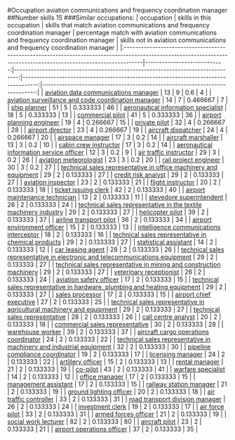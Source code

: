 #Occupation aviation communications and frequency coordination manager
##Number skills 15
###Similar occupations:
| occupation                                                                                                                                                        |   skills in this occupation |   skills that match aviation communications and frequency coordination manager |   percentage match with aviation communications and frequency coordination manager |   skills not in aviation communications and frequency coordination manager |
|:------------------------------------------------------------------------------------------------------------------------------------------------------------------|----------------------------:|-------------------------------------------------------------------------------:|-----------------------------------------------------------------------------------:|---------------------------------------------------------------------------:|
| [aviation data communications manager](aviation_data_communications_manager.md)                                                                                   |                          13 |                                                                              9 |                                                                           0.6      |                                                                          4 |
| [aviation surveillance and code coordination manager](aviation_surveillance_and_code_coordination_manager.md)                                                     |                          14 |                                                                              7 |                                                                           0.466667 |                                                                          7 |
| [ship planner](ship_planner.md)                                                                                                                                   |                          51 |                                                                              5 |                                                                           0.333333 |                                                                         46 |
| [aeronautical information specialist](aeronautical_information_specialist.md)                                                                                     |                          18 |                                                                              5 |                                                                           0.333333 |                                                                         13 |
| [commercial pilot](commercial_pilot.md)                                                                                                                           |                          41 |                                                                              5 |                                                                           0.333333 |                                                                         36 |
| [airport planning engineer](airport_planning_engineer.md)                                                                                                         |                          19 |                                                                              4 |                                                                           0.266667 |                                                                         15 |
| [private pilot](private_pilot.md)                                                                                                                                 |                          32 |                                                                              4 |                                                                           0.266667 |                                                                         28 |
| [airport director](airport_director.md)                                                                                                                           |                          23 |                                                                              4 |                                                                           0.266667 |                                                                         19 |
| [aircraft dispatcher](aircraft_dispatcher.md)                                                                                                                     |                          24 |                                                                              4 |                                                                           0.266667 |                                                                         20 |
| [airspace manager](airspace_manager.md)                                                                                                                           |                          17 |                                                                              3 |                                                                           0.2      |                                                                         14 |
| [aircraft marshaller](aircraft_marshaller.md)                                                                                                                     |                          13 |                                                                              3 |                                                                           0.2      |                                                                         10 |
| [cabin crew instructor](cabin_crew_instructor.md)                                                                                                                 |                          17 |                                                                              3 |                                                                           0.2      |                                                                         14 |
| [aeronautical information service officer](aeronautical_information_service_officer.md)                                                                           |                          12 |                                                                              3 |                                                                           0.2      |                                                                          9 |
| [air traffic instructor](air_traffic_instructor.md)                                                                                                               |                          29 |                                                                              3 |                                                                           0.2      |                                                                         26 |
| [aviation meteorologist](aviation_meteorologist.md)                                                                                                               |                          23 |                                                                              3 |                                                                           0.2      |                                                                         20 |
| [rail project engineer](rail_project_engineer.md)                                                                                                                 |                          30 |                                                                              3 |                                                                           0.2      |                                                                         27 |
| [technical sales representative in office machinery and equipment](technical_sales_representative_in_office_machinery_and_equipment.md)                           |                          29 |                                                                              2 |                                                                           0.133333 |                                                                         27 |
| [credit risk analyst](credit_risk_analyst.md)                                                                                                                     |                          29 |                                                                              2 |                                                                           0.133333 |                                                                         27 |
| [aviation inspector](aviation_inspector.md)                                                                                                                       |                          23 |                                                                              2 |                                                                           0.133333 |                                                                         21 |
| [flight instructor](flight_instructor.md)                                                                                                                         |                          20 |                                                                              2 |                                                                           0.133333 |                                                                         18 |
| [ticket issuing clerk](ticket_issuing_clerk.md)                                                                                                                   |                          42 |                                                                              2 |                                                                           0.133333 |                                                                         40 |
| [airport maintenance technician](airport_maintenance_technician.md)                                                                                               |                          13 |                                                                              2 |                                                                           0.133333 |                                                                         11 |
| [stevedore superintendent](stevedore_superintendent.md)                                                                                                           |                          26 |                                                                              2 |                                                                           0.133333 |                                                                         24 |
| [technical sales representative in the textile machinery industry](technical_sales_representative_in_the_textile_machinery_industry.md)                           |                          29 |                                                                              2 |                                                                           0.133333 |                                                                         27 |
| [helicopter pilot](helicopter_pilot.md)                                                                                                                           |                          39 |                                                                              2 |                                                                           0.133333 |                                                                         37 |
| [airline transport pilot](airline_transport_pilot.md)                                                                                                             |                          36 |                                                                              2 |                                                                           0.133333 |                                                                         34 |
| [airport environment officer](airport_environment_officer.md)                                                                                                     |                          15 |                                                                              2 |                                                                           0.133333 |                                                                         13 |
| [intelligence communications interceptor](intelligence_communications_interceptor.md)                                                                             |                          18 |                                                                              2 |                                                                           0.133333 |                                                                         16 |
| [technical sales representative in chemical products](technical_sales_representative_in_chemical_products.md)                                                     |                          29 |                                                                              2 |                                                                           0.133333 |                                                                         27 |
| [statistical assistant](statistical_assistant.md)                                                                                                                 |                          14 |                                                                              2 |                                                                           0.133333 |                                                                         12 |
| [car leasing agent](car_leasing_agent.md)                                                                                                                         |                          28 |                                                                              2 |                                                                           0.133333 |                                                                         26 |
| [technical sales representative in electronic and telecommunications equipment](technical_sales_representative_in_electronic_and_telecommunications_equipment.md) |                          29 |                                                                              2 |                                                                           0.133333 |                                                                         27 |
| [technical sales representative in mining and construction machinery](technical_sales_representative_in_mining_and_construction_machinery.md)                     |                          29 |                                                                              2 |                                                                           0.133333 |                                                                         27 |
| [veterinary receptionist](veterinary_receptionist.md)                                                                                                             |                          26 |                                                                              2 |                                                                           0.133333 |                                                                         24 |
| [aviation safety officer](aviation_safety_officer.md)                                                                                                             |                          17 |                                                                              2 |                                                                           0.133333 |                                                                         15 |
| [technical sales representative in hardware, plumbing and heating equipment](technical_sales_representative_in_hardware,_plumbing_and_heating_equipment.md)       |                          29 |                                                                              2 |                                                                           0.133333 |                                                                         27 |
| [sales processor](sales_processor.md)                                                                                                                             |                          17 |                                                                              2 |                                                                           0.133333 |                                                                         15 |
| [airport chief executive](airport_chief_executive.md)                                                                                                             |                          27 |                                                                              2 |                                                                           0.133333 |                                                                         25 |
| [technical sales representative in agricultural machinery and equipment](technical_sales_representative_in_agricultural_machinery_and_equipment.md)               |                          29 |                                                                              2 |                                                                           0.133333 |                                                                         27 |
| [technical sales representative](technical_sales_representative.md)                                                                                               |                          28 |                                                                              2 |                                                                           0.133333 |                                                                         26 |
| [call centre analyst](call_centre_analyst.md)                                                                                                                     |                          20 |                                                                              2 |                                                                           0.133333 |                                                                         18 |
| [commercial sales representative](commercial_sales_representative.md)                                                                                             |                          30 |                                                                              2 |                                                                           0.133333 |                                                                         28 |
| [warehouse worker](warehouse_worker.md)                                                                                                                           |                          39 |                                                                              2 |                                                                           0.133333 |                                                                         37 |
| [aircraft cargo operations coordinator](aircraft_cargo_operations_coordinator.md)                                                                                 |                          24 |                                                                              2 |                                                                           0.133333 |                                                                         22 |
| [technical sales representative in machinery and industrial equipment](technical_sales_representative_in_machinery_and_industrial_equipment.md)                   |                          32 |                                                                              2 |                                                                           0.133333 |                                                                         30 |
| [pipeline compliance coordinator](pipeline_compliance_coordinator.md)                                                                                             |                          19 |                                                                              2 |                                                                           0.133333 |                                                                         17 |
| [licensing manager](licensing_manager.md)                                                                                                                         |                          24 |                                                                              2 |                                                                           0.133333 |                                                                         22 |
| [artillery officer](artillery_officer.md)                                                                                                                         |                          15 |                                                                              2 |                                                                           0.133333 |                                                                         13 |
| [rental manager](rental_manager.md)                                                                                                                               |                          21 |                                                                              2 |                                                                           0.133333 |                                                                         19 |
| [co-pilot](co-pilot.md)                                                                                                                                           |                          43 |                                                                              2 |                                                                           0.133333 |                                                                         41 |
| [warfare specialist](warfare_specialist.md)                                                                                                                       |                          14 |                                                                              2 |                                                                           0.133333 |                                                                         12 |
| [office manager](office_manager.md)                                                                                                                               |                          17 |                                                                              2 |                                                                           0.133333 |                                                                         15 |
| [management assistant](management_assistant.md)                                                                                                                   |                          17 |                                                                              2 |                                                                           0.133333 |                                                                         15 |
| [railway station manager](railway_station_manager.md)                                                                                                             |                          21 |                                                                              2 |                                                                           0.133333 |                                                                         19 |
| [ground lighting officer](ground_lighting_officer.md)                                                                                                             |                          20 |                                                                              2 |                                                                           0.133333 |                                                                         18 |
| [air traffic controller](air_traffic_controller.md)                                                                                                               |                          33 |                                                                              2 |                                                                           0.133333 |                                                                         31 |
| [road transport division manager](road_transport_division_manager.md)                                                                                             |                          26 |                                                                              2 |                                                                           0.133333 |                                                                         24 |
| [investment clerk](investment_clerk.md)                                                                                                                           |                          19 |                                                                              2 |                                                                           0.133333 |                                                                         17 |
| [air force pilot](air_force_pilot.md)                                                                                                                             |                          33 |                                                                              2 |                                                                           0.133333 |                                                                         31 |
| [armed forces officer](armed_forces_officer.md)                                                                                                                   |                          21 |                                                                              2 |                                                                           0.133333 |                                                                         19 |
| [social work lecturer](social_work_lecturer.md)                                                                                                                   |                          82 |                                                                              2 |                                                                           0.133333 |                                                                         80 |
| [aircraft pilot](aircraft_pilot.md)                                                                                                                               |                          23 |                                                                              2 |                                                                           0.133333 |                                                                         21 |
| [airport operations officer](airport_operations_officer.md)                                                                                                       |                          37 |                                                                              2 |                                                                           0.133333 |                                                                         35 |
